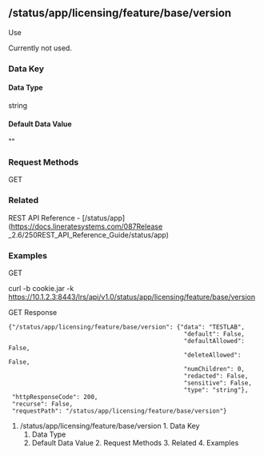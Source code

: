 ## /status/app/licensing/feature/base/version

Use

Currently not used.

### Data Key

#### Data Type

string

#### Default Data Value

""

### Request Methods

GET

### Related

REST API Reference - [/status/app](https://docs.lineratesystems.com/087Release
_2.6/250REST_API_Reference_Guide/status/app)

### Examples

GET

curl -b cookie.jar -k
https://10.1.2.3:8443/lrs/api/v1.0/status/app/licensing/feature/base/version

GET Response

    
    
    {"/status/app/licensing/feature/base/version": {"data": "TESTLAB",
                                                     "default": False,
                                                     "defaultAllowed": False,
                                                     "deleteAllowed": False,
                                                     "numChildren": 0,
                                                     "redacted": False,
                                                     "sensitive": False,
                                                     "type": "string"},
     "httpResponseCode": 200,
     "recurse": False,
     "requestPath": "/status/app/licensing/feature/base/version"}
    

  1. /status/app/licensing/feature/base/version
    1. Data Key
      1. Data Type
      2. Default Data Value
    2. Request Methods
    3. Related
    4. Examples

